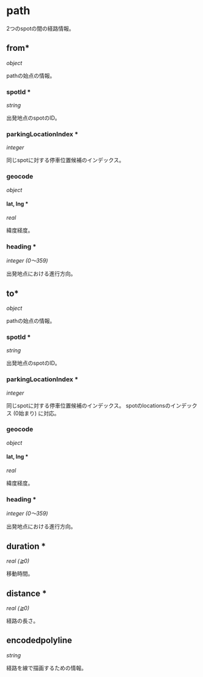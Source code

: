 # path

2つのspotの間の経路情報。

## from\*

*object*

pathの始点の情報。

### spotId \*

*string*

出発地点のspotのID。

### parkingLocationIndex \*

*integer*

同じspotに対する停車位置候補のインデックス。

### geocode

*object*

#### lat, lng \*

*real*

緯度経度。

### heading \*

*integer (0〜359)*

出発地点における進行方向。

## to\*

*object*

pathの始点の情報。

### spotId \*

*string*

出発地点のspotのID。

### parkingLocationIndex \*

*integer*

同じspotに対する停車位置候補のインデックス。
spotのlocationsのインデックス (0始まり) に対応。

### geocode

*object*

#### lat, lng \*

*real*

緯度経度。

### heading \*

*integer (0〜359)*

出発地点における進行方向。

## duration \*

*real (≧0)*

移動時間。

## distance \*

*real (≧0)*

経路の長さ。

## encodedpolyline

*string*

経路を線で描画するための情報。
